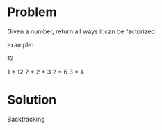 Problem
====


Given a number, return all ways it can be factorized

example:

12

1 * 12
2 * 2 * 3
2 * 6
3 * 4

Solution
===
Backtracking